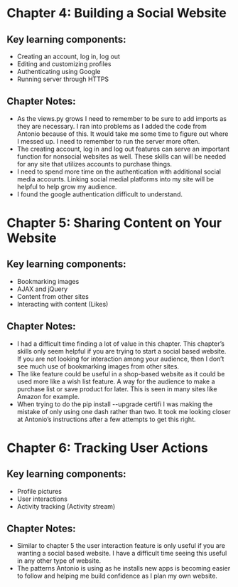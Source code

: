 # Chapter 4: Building a Social Website
## Key learning components:
* Creating an account, log in, log out
* Editing and customizing profiles
* Authenticating using Google
* Running server through HTTPS
## Chapter Notes:
* As the views.py grows I need to remember to be sure to add imports as they are necessary.  I ran into problems as I added the code from Antonio because of this.  It would take me some time to figure out where I messed up.  I need to remember to run the server more often.  
* The creating account, log in and log out features can serve an important function for nonsocial websites as well.  These skills can will be needed for any site that utilizes accounts to purchase things.
* I need to spend more time on the authentication with additional social media accounts.  Linking social medial platforms into my site will be helpful to help grow my audience.
* I found the google authentication difficult to understand.  

# Chapter 5: Sharing Content on Your Website
## Key learning components:
* Bookmarking images
* AJAX and jQuery
* Content from other sites
* Interacting with content (Likes)
## Chapter Notes:
* I had a difficult time finding a lot of value in this chapter.  This chapter’s skills only seem helpful if you are trying to start a social based website.  If you are not looking for interaction among your audience, then I don’t see much use of bookmarking images from other sites.
* The like feature could be useful in a shop-based website as it could be used more like a wish list feature.  A way for the audience to make a purchase list or save product for later.  This is seen in many sites like Amazon for example.
* When trying to do the pip install --upgrade certifi I was making the mistake of only using one dash rather than two.  It took me looking closer at Antonio’s instructions after a few attempts to get this right.

# Chapter 6: Tracking User Actions
## Key learning components:
* Profile pictures
* User interactions
* Activity tracking (Activity stream)
## Chapter Notes:
* Similar to chapter 5 the user interaction feature is only useful if you are wanting a social based website.  I have a difficult time seeing this useful in any other type of website.  
* The patterns Antonio is using as he installs new apps is becoming easier to follow and helping me build confidence as I plan my own website.
